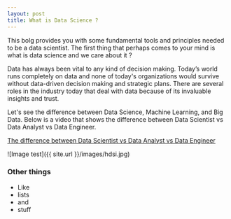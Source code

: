 ```yaml
---
layout: post
title: What is Data Science ?
---
```


This bolg provides you with some fundamental tools and principles needed to be a data scientist. The first thing that perhaps comes to your mind is what is data science and we care about it ?

Data has always been vital to any kind of decision making. Today’s world runs completely on data and none of today's organizations would survive without data-driven decision making and strategic plans. There are several roles in the industry today that deal with data because of its invaluable insights and trust.  

Let's see the difference between Data Science, Machine Learning, and Big Data.
Below is a video that shows the difference between Data Scientist vs Data Analyst vs Data Engineer. 


[The difference between Data Scientist vs Data Analyst vs Data Engineer](https://www.youtube.com/watch?v=5mCnQz3wwAY)

![Image test]({{ site.url }}/images/hdsi.jpg)

### Other things
* Like
* lists
* and 
* stuff
